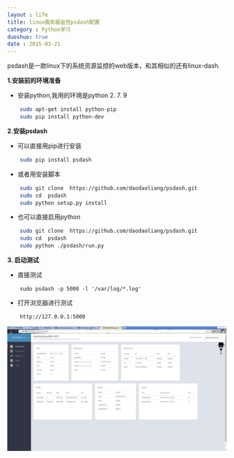 ```yaml
---
layout : life
title: linux服务器监控psdash配置
category : Python学习
duoshuo: true
date : 2015-03-21
---
```


psdash是一款linux下的系统资源监控的web版本，和其相似的还有linux-dash.

<!-- more -->

**1.安装前的环境准备**

* 安装python,我用的环境是python 2. 7. 9

```sh
	sudo apt-get install python-pip
	sudo pip install python-dev
```

**2.安装psdash**

* 可以直接用pip进行安装

```sh
	sudo pip install psdash
```

* 或者用安装脚本

```sh
	sudo git clone  https://github.com/daodaoliang/psdash.git
	sudo cd  psdash
	sudo python setup.py install
```

* 也可以直接启用python

```sh
	sudo git clone  https://github.com/daodaoliang/psdash.git
	sudo cd  psdash
	sudo python ./psdash/run.py
```

**3. 启动测试**

* 直接测试

```
	sudo psdash -p 5000 -l '/var/log/*.log'
```

* 打开浏览器进行测试

```html
	http://127.0.0.1:5000
```

![截图](/res/img/blog/python学习/2015-03-21.png)
